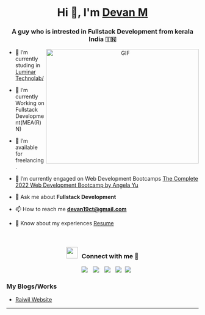 <h1 align="center">Hi 👋, I'm <a href="https://devan19ct.github.io/cv/" target="blank">
Devan M</a></h1>
<h3 align="center">A guy who is intrested in  Fullstack Development from kerala India &#127470;&#127475</h3>

<a target="_blank" align="center">
  <img align="right" top="500" height="300" width="400" alt="GIF" src="https://media.giphy.com/media/SWoSkN6DxTszqIKEqv/giphy.gif">
</a>

- 🔭 I’m currently studing in <a href="https://www.luminartechnolab.com" target="blank">Luminar Technolab/</a>

- 🌱 I’m currently Working on  Fullstack Development(MEA(R)N)

- 🤝 I’m available for freelancing.

- 🌱 I’m currently engaged on Web Development Bootcamps <a href="https://twitter.com/yu_angela?lang=en" target="blank">The Complete 2022 Web Development Bootcamp by Angela Yu
</a>

- 💬 Ask me about **Fullstack Development**

- 📫 How to reach me **devan19ct@gmail.com**

- 📄 Know about my experiences <a href="https://devan19ct.github.io/cv/" target="blank">Resume</a>
<br/>
<h3 align="center" > <img src="https://media.giphy.com/media/iY8CRBdQXODJSCERIr/giphy.gif" width="30" height="30" style="margin-right: 10px;">Connect with me 🤝 </h3>

<p align="center">

 <div align="center"  class="icons-social" style="margin-left: 10px;">
        <a style="margin-left: 10px;"  target="_blank" href="https://www.linkedin.com/in/devan-m-1124b3234/">
			<img src="https://img.icons8.com/doodle/40/000000/linkedin--v2.png"></a>
        <a style="margin-left: 10px;" target="_blank" href="https://github.com/devan19ct">
		<img src="https://img.icons8.com/doodle/40/000000/github--v1.png"></a>
        <a style="margin-left: 10px;" target="_blank" href="https://www.instagram.com/_mr.coffin/">
			<img src="https://img.icons8.com/doodle/40/000000/instagram-new--v2.png"></a>
		<a style="margin-left: 10px;" target="_blank" href="https://twitter.com/DevanM55625256">
			<img src="https://img.icons8.com/doodle/1x/twitter-squared--v2.png" ></a>
		<a style="margin-left: 5px;" target="_blank" href="https://devan19ct.github.io/cv/">
					<img src="https://img.icons8.com/plasticine/0.5x/resume.png" ></a>
      </div>

</p>

### My Blogs/Works

<!-- BLOG-POST-LIST:START -->

- [Raiwil Website](https://raiwil.com/)

<!-- BLOG-POST-LIST:END -->

---
